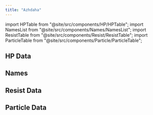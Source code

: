 ```yaml
---
title: "Azhdaha"
---
```


import HPTable from "@site/src/components/HP/HPTable";
import NamesList from "@site/src/components/Names/NamesList";
import ResistTable from "@site/src/components/Resist/ResistTable";
import ParticleTable from "@site/src/components/Particle/ParticleTable";

## HP Data

<HPTable item_key="azhdaha" data_src="enemy" />

## Names

<NamesList item_key="azhdaha" data_src="enemy" />

## Resist Data

<ResistTable item_key="azhdaha" data_src="enemy" />

## Particle Data

<ParticleTable item_key="azhdaha" data_src="enemy" />